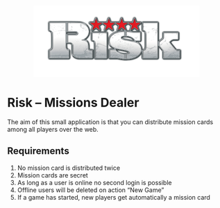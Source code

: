 <p align="center">
  <img src="./docs/risk_logo.png" alt="risk logo" height="165">
</p>

# Risk – Missions Dealer

The aim of this small application is that you can distribute mission cards among all players over the web.

## Requirements

1. No mission card is distributed twice
2. Mission cards are secret
3. As long as a user is online no second login is possible
4. Offline users will be deleted on action “New Game”
5. If a game has started, new players get automatically a mission card
